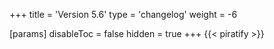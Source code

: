 +++
title = 'Version 5.6'
type = 'changelog'
weight = -6

[params]
  disableToc = false
  hidden = true
+++
{{< piratify >}}
